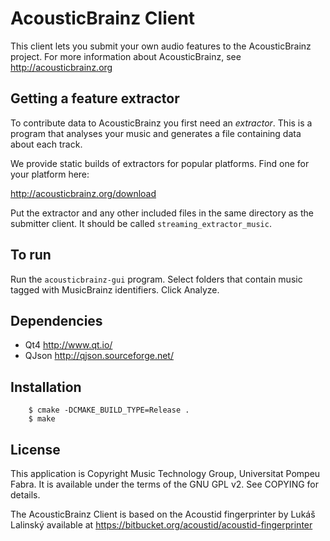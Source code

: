 AcousticBrainz Client
=====================

This client lets you submit your own audio features to the AcousticBrainz project.
For more information about AcousticBrainz, see http://acousticbrainz.org

Getting a feature extractor
---------------------------
To contribute data to AcousticBrainz you first need an _extractor_. This is a
program that analyses your music and generates a file containing data about each track.

We provide static builds of extractors for popular platforms. Find one
for your platform here:

http://acousticbrainz.org/download

Put the extractor and any other included files in the same directory as the submitter client.
It should be called `streaming_extractor_music`.

To run
------

Run the `acousticbrainz-gui` program. Select folders that contain music tagged
with MusicBrainz identifiers. Click Analyze.

Dependencies
------------

 * Qt4 <http://www.qt.io/>
 * QJson <http://qjson.sourceforge.net/>

Installation
------------

```
    $ cmake -DCMAKE_BUILD_TYPE=Release .
    $ make
```

License
-------
This application is Copyright Music Technology Group, Universitat Pompeu Fabra.
It is available under the terms of the GNU GPL v2. See COPYING for details.

The AcousticBrainz Client is based on the Acoustid fingerprinter by Lukáš Lalinský
available at https://bitbucket.org/acoustid/acoustid-fingerprinter
